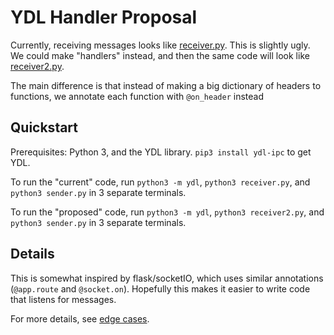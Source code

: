 # YDL Handler Proposal


Currently, receiving messages looks like [receiver.py](./receiver.py). This is slightly ugly. We could make "handlers" instead, and then the same code will look like [receiver2.py](./receiver2.py).

The main difference is that instead of making a big dictionary of headers to functions, we annotate each function with `@on_header` instead

## Quickstart

Prerequisites: Python 3, and the YDL library. `pip3 install ydl-ipc` to get YDL.

To run the "current" code, run `python3 -m ydl`, `python3 receiver.py`, and `python3 sender.py` in 3 separate terminals.

To run the "proposed" code, run `python3 -m ydl`, `python3 receiver2.py`, and `python3 sender.py` in 3 separate terminals.


## Details

This is somewhat inspired by flask/socketIO, which uses similar annotations (`@app.route` and `@socket.on`). Hopefully this makes it easier to write code that listens for messages.

For more details, see [edge cases](./edge_cases.md).
